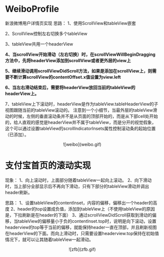 # WeiboProfile
新浪微博用户详情页实现
思路：
 1、使用ScrollView和tableView嵌套

 2、ScrollView控制左右切换多个tableView

 3、tableView共用一个headerView

 **4、当scrollView开始滑动（左右切换）时，在scrollViewWillBeginDragging方法中，先将headerView添加到scrollView或者更外层的view上**

 **5、继续滑动调用scrollViewDidScroll方法，如果是添加在scrollView上，则需要不断计算scrollView的contentOffset.x值设置为view.left**

 **6、当左右滑动结束后，需要将headerView放回当前的tableView的headerView上。**

 7、tableView上下滚动时，headerView是作为tableView.tableHeaderView的子视图跟随当前的tableView滚动的。
注意到一个小细节，当最外层的tableView滑动的时候，左侧的垂直滚动条并不是从页面的顶部开始的，而是从下部cell处开始的，给人直观的感觉是headerView并不属于tableView，而是分开的视觉假象，这个可以通过设置tableView的scrollIndicatorInsets属性控制滚动条的起始位置（已添加）。
<center>![weibo](weibo.gif)</center>



# 支付宝首页的滚动实现
现象：
1、向上滚动时，上面部分随着tableView一起向上滚动。
2、向下滑动时，当上部分全部显示后不再向下滑动，只有下部分的tableView滑动并调出header刷新。

思路：
1、设置tableView的contentInset，内容的偏移，偏移出一个header的高度
2、header的top设置成负值，添加到tableView上（不使用tableView的原因是，下拉刷新是在header的下面）
3、通过scrollViewDidScroll获取到滑动的偏移，当tableView的偏移量小于负的contentInset.top时，说明是向下滚动，设置headerview的top等于当前的偏移，就能保持header一直在顶部，并且刷新视图在headerView的下面。而向上滑动时，只需要设置headerview.top保持在初始值情况下，就可以让其随着tableView一起滑动。
<center>![zfb](zfb.gif)</center>
